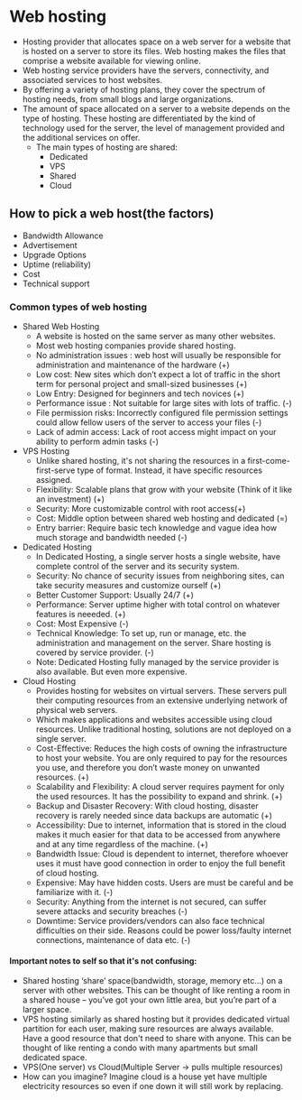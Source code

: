 # Web hosting
- Hosting provider that allocates space on a web server for a website that is hosted on a server to store its files. Web hosting makes the files that comprise a website available for viewing online.
- Web hosting service providers have the servers, connectivity, and associated services to host websites. 
- By offering a variety of hosting plans, they cover the spectrum of hosting needs, from small blogs and large organizations.
- The amount of space allocated on a server to a website depends on the type of hosting. These hosting are differentiated by the kind of technology used for the server, the level of management provided and the additional services on offer.
    - The main types of hosting are shared:
        - Dedicated 
        - VPS
        - Shared
        - Cloud

## How to pick a web host(the factors)
- Bandwidth Allowance
- Advertisement
- Upgrade Options
- Uptime (reliability)
- Cost
- Technical support

### Common types of web hosting
- Shared Web Hosting
    - A website is hosted on the same server as many other websites. 
    - Most web hosting companies provide shared hosting. 
    - No administration issues : web host will usually be responsible for administration and maintenance of the hardware (+)
    - Low cost: New sites which don’t expect a lot of traffic in the short term for personal project and small-sized businesses (+)
    - Low Entry: Designed for beginners and tech novices (+)
    - Performance issue : Not suitable for large sites with lots of traffic. (-)
    - File permission risks: Incorrectly configured file permission settings could allow fellow users of the server to access your files (-)
    - Lack of admin access: Lack of root access might impact on your ability to perform admin tasks (-)
- VPS Hosting
    - Unlike shared hosting, it's not sharing the resources in a first-come-first-serve type of format. Instead, it have specific resources assigned.
    - Flexibility: Scalable plans that grow with your website (Think of it like an investment) (+)
    - Security: More customizable control with root access(+)
    - Cost: Middle option between shared web hosting and dedicated (=)
    - Entry barrier: Require basic tech knowledge and vague idea how much storage and bandwidth needed (-)
- Dedicated Hosting
    - In Dedicated Hosting, a single server hosts a single website, have complete control of the server and its security system.
    - Security: No chance of security issues from neighboring sites, can take security measures and customize ourself (+)
    - Better Customer Support: Usually 24/7 (+)
    - Performance: Server uptime higher with total control on whatever features is neeeded. (+)
    - Cost: Most Expensive (-)
    - Technical Knowledge: To set up, run or manage, etc. the administration and management on the server. Share hosting is covered by service provider. (-)
    - Note: Dedicated Hosting fully managed by the service provider is also available. But even more expensive.
- Cloud Hosting
    - Provides hosting for websites on virtual servers. These servers pull their computing resources from an extensive underlying network of physical web servers.
    - Which makes applications and websites accessible using cloud resources. Unlike traditional hosting, solutions are not deployed on a single server. 
    - Cost-Effective: Reduces the high costs of owning the infrastructure to host your website. You are only required to pay for the resources you use, and therefore you don’t waste money on unwanted resources. (+)
    - Scalability and Flexibility: A cloud server requires payment for only the used resources. It has the possibility to expand and shrink. (+)
    - Backup and Disaster Recovery: With cloud hosting, disaster recovery is rarely needed since data backups are automatic (+)
    - Accessibility: Due to internet, information that is stored in the cloud makes it much easier for that data to be accessed from anywhere and at any time regardless of the machine. (+)
    - Bandwidth Issue: Cloud is dependent to internet, therefore whoever uses it must have good connection in order to enjoy the full benefit of cloud hosting.
    - Expensive: May have hidden costs. Users are must be careful and be familiarize with it. (-)
    - Security: Anything from the internet is not secured, can suffer severe attacks and security breaches (-)
    - Downtime: Service providers/vendors can also face technical difficulties on their side. Reasons could be power loss/faulty internet connections, maintenance of data etc. (-)

#### Important notes to self so that it's not confusing:
- Shared hosting ‘share’ space(bandwidth, storage, memory etc...) on a server with other websites. This can be thought of like renting a room in a shared house – you’ve got your own little area, but you’re part of a larger space.
- VPS hosting similarly as shared hosting but it provides dedicated virtual partition for each user, making sure resources are always available. Have a good resource that don't need to share with anyone. This can be thought of like renting a condo with many apartments but small dedicated space. 
- VPS(One server) vs Cloud(Multiple Server -> pulls multiple resources)
- How can you imagine? Imagine cloud is a house yet have multiple electricity resources so even if one down it will still work by replacing. 
